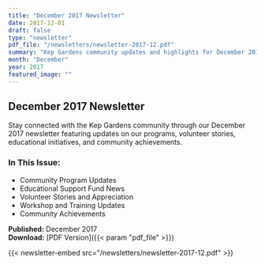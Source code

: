 ```yaml
---
title: "December 2017 Newsletter"
date: 2017-12-01
draft: false
type: "newsletter"
pdf_file: "/newsletters/newsletter-2017-12.pdf"
summary: "Kep Gardens community updates and highlights for December 2017"
month: "December"
year: 2017
featured_image: ""
---
```


## December 2017 Newsletter

Stay connected with the Kep Gardens community through our December 2017 newsletter featuring updates on our programs, volunteer stories, educational initiatives, and community achievements.

### In This Issue:
- Community Program Updates
- Educational Support Fund News
- Volunteer Stories and Appreciation
- Workshop and Training Updates
- Community Achievements

**Published:** December 2017  
**Download:** [PDF Version]({{< param "pdf_file" >}})

{{< newsletter-embed src="/newsletters/newsletter-2017-12.pdf" >}}
